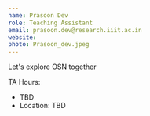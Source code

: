 ```yaml
---
name: Prasoon Dev
role: Teaching Assistant
email: prasoon.dev@research.iiit.ac.in
website:
photo: Prasoon_dev.jpeg
---
```


Let's explore OSN together

TA Hours: 
- TBD
- Location: TBD 